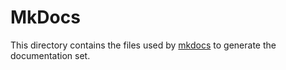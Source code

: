 # MkDocs

This directory contains the files used by [mkdocs](https://www.mkdocs.org/)
to generate the documentation set.
